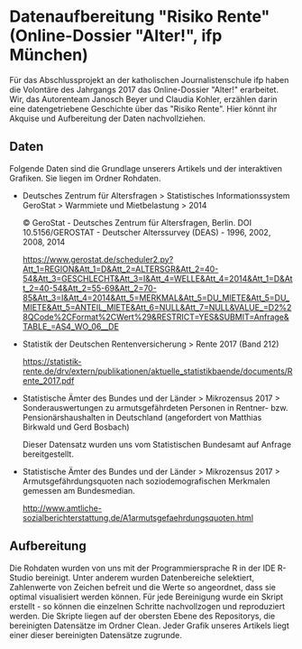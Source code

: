 # Datenaufbereitung "Risiko Rente"&nbsp;											(Online-Dossier "Alter!", ifp München)

Für das Abschlussprojekt an der katholischen Journalistenschule ifp haben die Volontäre des Jahrgangs 2017 das Online-Dossier "Alter!" erarbeitet. Wir, das Autorenteam Janosch Beyer und Claudia Kohler, erzählen darin eine datengetriebene Geschichte über das "Risiko Rente". Hier könnt ihr Akquise und Aufbereitung der Daten nachvollziehen.


## Daten

Folgende Daten sind die Grundlage unserers Artikels und der interaktiven Grafiken. Sie liegen im Ordner Rohdaten.
+ Deutsches Zentrum für Altersfragen > Statistisches Informationssystem GeroStat > Warmmiete und Mietbelastung > 2014

	© GeroStat - Deutsches Zentrum für Altersfragen, Berlin. DOI 10.5156/GEROSTAT - Deutscher Alterssurvey (DEAS) - 1996, 2002, 2008, 2014

	https://www.gerostat.de/scheduler2.py?Att_1=REGION&Att_1=D&Att_2=ALTERSGR&Att_2=40-54&Att_3=GESCHLECHT&Att_3=I&Att_4=WELLE&Att_4=2014&Att_1=D&Att_2=40-54&Att_2=55-69&Att_2=70-85&Att_3=I&Att_4=2014&Att_5=MERKMAL&Att_5=DU_MIETE&Att_5=DU_MIETE&Att_5=ANTEIL_MIETE&Att_6=NULL&Att_7=NULL&VALUE_=D2%28QCode%2CFormat%2CWert%29&RESTRICT=YES&SUBMIT=Anfrage&TABLE_=AS4_WO_06__DE

+ Statistik der Deutschen Rentenversicherung > Rente 2017 (Band 212)

	https://statistik-rente.de/drv/extern/publikationen/aktuelle_statistikbaende/documents/Rente_2017.pdf

+ Statistische Ämter des Bundes und der Länder > Mikrozensus 2017 > Sonderauswertungen zu armutsgefährdeten Personen in Rentner- bzw. Pensionärshaushalten in Deutschland (angefordert von Matthias Birkwald und Gerd Bosbach)

	Dieser Datensatz wurden uns vom Statistischen Bundesamt auf Anfrage bereitgestellt.

+ Statistische Ämter des Bundes und der Länder > Mikrozensus 2017 > Armutsgefährdungsquoten nach soziodemografischen Merkmalen
gemessen am Bundesmedian.

	http://www.amtliche-sozialberichterstattung.de/A1armutsgefaehrdungsquoten.html
	
## Aufbereitung

Die Rohdaten wurden von uns mit der Programmiersprache R in der IDE R-Studio bereinigt. Unter anderem wurden Datenbereiche selektiert, Zahlenwerte von Zeichen befreit und die Werte so angeordnet, dass sie optimal visualisiert werden können. Für jede Bereinigung wurde ein Skript erstellt - so können die einzelnen Schritte nachvollzogen und reproduziert werden. Die Skripte liegen auf der obersten Ebene des Repositorys, die bereinigten Datensätze im Ordner Clean. Jeder Grafik unseres Artikels liegt einer dieser bereinigten Datensätze zugrunde.
